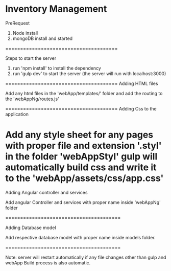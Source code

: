 Inventory Management
====================

PreRequest

1. Node install
2. mongoDB install and started

======================================

Steps to start the server

1. run 'npm install' to install the dependency
2. run 'gulp dev' to start the server (the server will run with localhost:3000)

======================================
Adding HTML files

Add any html files in the 'webApp/templates/' folder and add the routing to the 'webAppNg/routes.js'

======================================
Adding Css to the application

Add any style sheet for any pages with proper file and extension '.styl' in the folder 'webAppStyl'
gulp will automatically build css and write it to the 'webApp/assets/css/app.css'
======================================

Adding Angular controller and services

Add angular Controller and services with proper name inside 'webAppNg' folder

=======================================

Adding Database model

Add respective database model with proper name inside models folder.

=======================================

Note: server will restart automatically if any file changes other than gulp and webApp
      Build process is also automatic.
